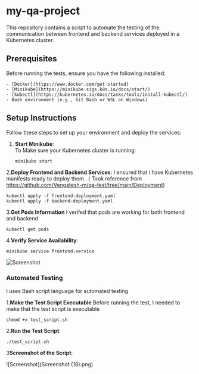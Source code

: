 # my-qa-project



This repository contains a script to automate the testing of the communication between frontend and backend services deployed in a Kubernetes cluster.

## Prerequisites

Before running the tests, ensure you have the following installed:
 ```
- [Docker](https://www.docker.com/get-started)
- [Minikube](https://minikube.sigs.k8s.io/docs/start/)
- [kubectl](https://kubernetes.io/docs/tasks/tools/install-kubectl/)
- Bash environment (e.g., Git Bash or WSL on Windows)
 ```

## Setup Instructions

Follow these steps to set up your environment and deploy the services:

1. **Start Minikube**:  
  To Make sure your Kubernetes cluster is running:
   ```bash
   minikube start
    ```
2.**Deploy Frontend and Backend Services**:
   I ensured that i have Kubernetes manifests ready to deploy them . ( Took reference from https://github.com/Vengatesh-m/qa-test/tree/main/Deployment)
   ```
  kubectl apply -f frontend-deployment.yaml
  kubectl apply -f backend-deployment.yaml
   ```
3.**Get Pods Information**
   I verifed that pods are working for both frontend and backend 
   ```
   kubectl get pods

   ```
4.**Verify Service Availability**:
   ```
   minikube service frontend-service

   ```

  ![Screenshot](Screenshot%202024-09-25%20223542.png)
### Automated Testing 
I uses Bash script language for automated testing

1.**Make the Test Script Executable**
  Before running the test, I needed to make that the test script is executable

  ```
  chmod +x test_script.sh
  ```
2.**Run the Test Script**:

  ```
  ./test_script.sh

  ```
3**Screenshot of the Script**:

 ![Screenshot](Screenshot (18).png)




   
